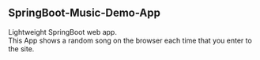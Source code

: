 ## SpringBoot-Music-Demo-App
Lightweight SpringBoot web app.<br>
This App shows a random song on the browser each time that you enter to the site.
